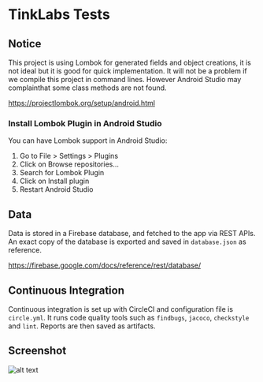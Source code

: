 # TinkLabs Tests

## Notice

This project is using Lombok for generated fields and object creations, it is not ideal but it 
is good for quick implementation. It will not be a problem if we compile this project in 
command lines. However Android Studio may complainthat some class methods are not found.

https://projectlombok.org/setup/android.html

### Install Lombok Plugin in Android Studio

You can have Lombok support in Android Studio:

1. Go to File > Settings > Plugins
2. Click on Browse repositories...
3. Search for Lombok Plugin
4. Click on Install plugin
5. Restart Android Studio

## Data

Data is stored in a Firebase database, and fetched to the app via REST APIs. An exact 
copy of the database is exported and saved in `database.json` as reference.

https://firebase.google.com/docs/reference/rest/database/

## Continuous Integration

Continuous integration is set up with CircleCI and configuration file is `circle.yml`. It 
runs code quality tools such as `findbugs`, `jacoco`, `checkstyle` and `lint`. Reports are
then saved as artifacts.

## Screenshot
![alt text](https://firebasestorage.googleapis.com/v0/b/tinklabs-test.appspot.com/o/screencap.png?alt=media&token=c2db3835-afb9-441b-b427-e9cb2bdd6a3f)
